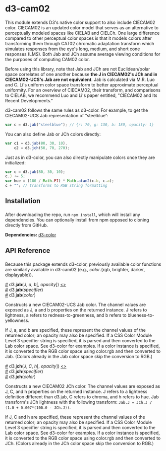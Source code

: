 # d3-cam02

This module extends D3's native color support to also include CIECAM02 color.
CIECAM02 is an updated color model that serves as an alternative to perceptually
modeled spaces like CIELAB and CIELCh.
One large difference compared to other perceptual color spaces is that it models
colors after transforming them through CAT02 chromatic adaptation transform
which simulates responses from the eye's long, medium, and short cone responses
(LMS).
Both Jab and JCh assume average viewing conditions for the purposes of computing
CAM02 color.

Before using this library, note that Jab and JCh are not Euclidean/polar space
correlates of one another because
**the J in CIECAM02's JCh and in CIECAM02-UCS's Jab are not equivalent**.
Jab is calculated via M.R. Luo and C. Li's uniform color space transform to
better approximate perceptual uniformity.
For an overview of CIECAM02, their transform, and comparisons to CIELAB, we
recommend Luo and Li's paper entitled, "CIECAM02 and Its Recent Developments."

d3-cam02 follows the same rules as d3-color. For example, to get the
CIECAM02-UCS Jab representation of “steelblue”:
```js
var c = d3.jab("steelblue"); // {r: 70, g: 130, b: 180, opacity: 1}
```

You can also define Jab or JCh colors directly:
```js
var c1 = d3.jab(80, 30, 10),
    c2 = d3.jch(50, 70, 270);
```

Just as in d3-color, you can also directly manipulate colors once they are
initialized:
```js
var c = d3.jab(80, 30, 10);
c.J += 5;
var hue = (180 / Math.PI) * Math.atan2(c.b, c.a);
c + ""; // transforms to RGB string formatting
```

## Installation
###

After downloading the repo, run ``npm install``, which will install any
dependencies. You can optionally install from npm opposed to cloning directly
from GitHub.

**Dependencies:** [d3-color](https://github.com/d3/d3-color)

## API Reference
###

Because this package extends d3-color, previously available color functions
are similarly available in d3-cam02
(e.g., <em>color</em>.{rgb, brighter, darker, displayable}).

<a name="jab" href="#jab">#</a> d3.<b>jab</b>(<i>J</i>, <i>a</i>, <i>b</i>[, <i>opacity</i>]) [<>](https://github.com/connorgr/d3-cam02/blob/master/src/cam02.js#L404 "Source")<br>
<a href="#jab">#</a> d3.<b>jab</b>(<i>specifier</i>)<br>
<a href="#jab">#</a> d3.<b>jab</b>(<i>color</i>)<br>

Constructs a new CIECAM02-UCS Jab color. The channel values are exposed as J, a
and b properties on the returned instance. J refers to lightness, a refers to
redness-to-greenness, and b refers to blueness-to-yellowness.

If J, a, and b are specified, these represent the channel values of the returned
color; an opacity may also be specified. If a CSS Color Module Level 3 specifier
string is specified, it is parsed and then converted to the Lab color space. See
d3-color for examples. If a color instance is specified, it is converted to the
RGB color space using color.rgb and then converted to Jab. (Colors already in
the Jab color space skip the conversion to RGB.)

<a name="jch" href="#jch">#</a> d3.<b>jch</b>(<i>J</i>, <i>C</i>, <i>h</i>[, <i>opacity</i>]) [<>](https://github.com/connorgr/d3-cam02/blob/master/src/cam02.js#L328 "Source")<br>
<a href="#jch">#</a> d3.<b>jch</b>(<i>specifier</i>)<br>
<a href="#jch">#</a> d3.<b>jch</b>(<i>color</i>)<br>

Constructs a new CIECAM02 JCh color. The channel values are exposed as J, C, and
h properties on the returned instance. J refers to a lightness definition
different than d3.jab, C refers to chroma, and h refers to hue.
Jab transform's JCh lightness with the following transform:
``Jab.J = JCh.J / (1.0 + 0.007*(100.0 - JCh.J))``.

If J, C and h are specified, these represent the channel values of the returned
color; an opacity may also be specified. If a CSS Color Module Level 3 specifier
string is specified, it is parsed and then converted to the Lab color space. See
d3-color for examples. If a color instance is specified, it is converted to the
RGB color space using color.rgb and then converted to JCh. (Colors already in
the JCh color space skip the conversion to RGB.)
